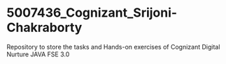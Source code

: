 # 5007436_Cognizant_Srijoni-Chakraborty
Repository to store the tasks and Hands-on exercises of Cognizant Digital Nurture JAVA FSE 3.0
